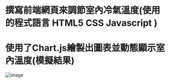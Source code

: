 # 撰寫前端網頁來調節室內冷氣溫度(使用的程式語言 HTML5 CSS Javascript ) 
# 使用了Chart.js繪製出圖表並動態顯示室內溫度(模擬結果)


![image](https://user-images.githubusercontent.com/58096503/204079534-82f01b4a-e8c2-484c-8d2a-3d2c874b12d9.png)
